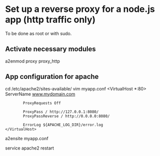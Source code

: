# Set up a reverse proxy for a node.js app (http traffic only)
To be done as root or with sudo.

## Activate necessary modules
a2enmod proxy proxy_http

## App configuration for apache
cd /etc/apache2/sites-available/
vim myapp.conf
    <VirtualHost *:80>
            ServerName www.mydomain.com

            ProxyRequests Off

            ProxyPass / http://127.0.0.1:8080/
            ProxyPassReverse / http://0.0.0.0:8080/

            ErrorLog ${APACHE_LOG_DIR}/error.log
    </VirtualHost>

a2ensite myapp.conf

service apache2 restart
